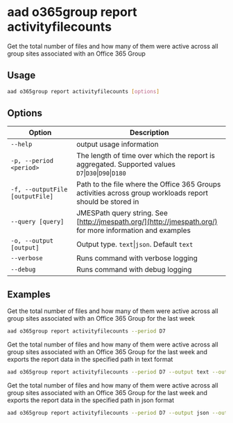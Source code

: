 # aad o365group report activityfilecounts

Get the total number of files and how many of them were active across all group sites associated with an Office 365 Group

## Usage

```sh
aad o365group report activityfilecounts [options]
```

## Options

Option|Description
------|-----------
`--help`|output usage information
`-p, --period <period>`|The length of time over which the report is aggregated. Supported values `D7`&#x7c;`D30`&#x7c;`D90`&#x7c;`D180`
`-f, --outputFile [outputFile]`|Path to the file where the Office 365 Groups activities across group workloads report should be stored in
`--query [query]`|JMESPath query string. See [http://jmespath.org/](http://jmespath.org/) for more information and examples
`-o, --output [output]`|Output type. `text`&#x7c;`json`. Default `text`
`--verbose`|Runs command with verbose logging
`--debug`|Runs command with debug logging

## Examples

Get the total number of files and how many of them were active across all group sites associated with an Office 365 Group for the last week

```sh
aad o365group report activityfilecounts --period D7
```

Get the total number of files and how many of them were active across all group sites associated with an Office 365 Group for the last week and exports the report data in the specified path in text format

```sh
aad o365group report activityfilecounts --period D7 --output text --outputFile "o365groupactivityfilecounts.txt"
```

Get the total number of files and how many of them were active across all group sites associated with an Office 365 Group for the last week and exports the report data in the specified path in json format

```sh
aad o365group report activityfilecounts --period D7 --output json --outputFile "o365groupactivityfilecounts.json"
```